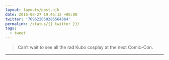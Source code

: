 ```yaml
---
layout: layouts/post.njk
date: 2016-08-27 19:46:12 +00:00
twitter: '769622059286564864'
permalink: /status/{{ twitter }}/
tags: 
  - tweet
---
```


> Can’t wait to see all the rad Kubo cosplay at the next Comic-Con.

---
